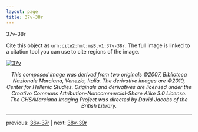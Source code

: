```yaml
---
layout: page
title: 37v-38r
---
```


37v-38r

Cite this object as `urn:cite2:hmt:msB.v1:37v-38r`. The full image is linked to a citation tool you can use to cite regions of the image.

[![37v](http://www.homermultitext.org/iipsrv?IIIF=/project/homer/pyramidal/deepzoom/hmt/vbbifolio/v1/vb_37v_38r.tif/full/800,/0/default.jpg)](http://www.homermultitext.org/ict2/?urn=urn:cite2:hmt:vbbifolio.v1:vb_37v_38r) 

<p style="text-align: center; font-style: italic;">This composed image was derived from two originals ©2007, Biblioteca Nazionale Marciana, Venezia, Italia. The derivative images are ©2010, Center for Hellenic Studies. Originals and derivatives are licensed under the Creative Commons Attribution-Noncommercial-Share Alike 3.0 License. The CHS/Marciana Imaging Project was directed by David Jacobs of the British Library.</p>

---

previous: [36v-37r](../36v-37r/) | next: [38v-39r](../38v-39r/)